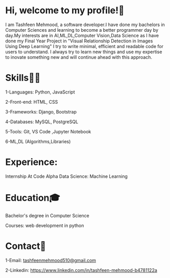 
# Hi, welcome to my profile!👋

I am Tashfeen Mehmood, a software developer.I have done my bachelors in Computer Sciences and learning to become a better programmer day by day.My interests are in AI,ML,DL,Computer Vision,Data Science as I have done my Final Year Project in "Visual Relationship Detection in Images Using Deep Learning"
I try to write minimal, efficient and readable code for users to understand. I always try to learn new things and use my expertise to inovate 
something new and will continue ahead with this approach.

# Skills👩‍💻
1-Languages: Python, JavaScript

2-Front-end: HTML, CSS

3-Frameworks: Django, Bootstrap

4-Databases: MySQL, PostgreSQL

5-Tools: Git, VS Code ,Jupyter Notebook

6-ML,DL (Algorithms,Libraries)

# Experience:
Internship At Code Alpha
Data Science: Machine Learning 

# Education🎓
Bachelor's degree in Computer Science

Courses: web development in python
 

# Contact📩
1-Email: tashfeenmehmood510@gmail.com

2-Linkedin: https://www.linkedin.com/in/tashfeen-mehmood-b4781122a




